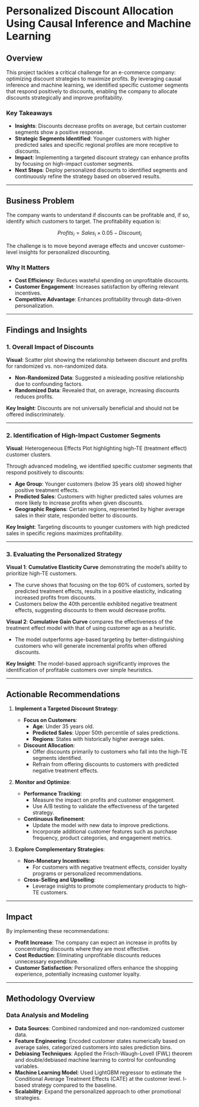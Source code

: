 # **Personalized Discount Allocation Using Causal Inference and Machine Learning**

## **Overview**
This project tackles a critical challenge for an e-commerce company: optimizing discount strategies to maximize profits. By leveraging causal inference and machine learning, we identified specific customer segments that respond positively to discounts, enabling the company to allocate discounts strategically and improve profitability.

### **Key Takeaways**
- **Insights**: Discounts decrease profits on average, but certain customer segments show a positive response.
- **Strategic Segments Identified**: Younger customers with higher predicted sales and specific regional profiles are more receptive to discounts.
- **Impact**: Implementing a targeted discount strategy can enhance profits by focusing on high-impact customer segments.
- **Next Steps**: Deploy personalized discounts to identified segments and continuously refine the strategy based on observed results.

---

## **Business Problem**
The company wants to understand if discounts can be profitable and, if so, identify which customers to target. The profitability equation is:

$$
Profits_i = Sales_i \times 0.05 - Discount_i
$$

The challenge is to move beyond average effects and uncover customer-level insights for personalized discounting.

### **Why It Matters**
- **Cost Efficiency**: Reduces wasteful spending on unprofitable discounts.
- **Customer Engagement**: Increases satisfaction by offering relevant incentives.
- **Competitive Advantage**: Enhances profitability through data-driven personalization.

---

## **Findings and Insights**

### 1. **Overall Impact of Discounts**
**Visual**: Scatter plot showing the relationship between discount and profits for randomized vs. non-randomized data.

- **Non-Randomized Data**: Suggested a misleading positive relationship due to confounding factors.
- **Randomized Data**: Revealed that, on average, increasing discounts reduces profits.

**Key Insight**: Discounts are not universally beneficial and should not be offered indiscriminately.

---

### 2. **Identification of High-Impact Customer Segments**
**Visual**: Heterogeneous Effects Plot highlighting high-TE (treatment effect) customer clusters.

Through advanced modeling, we identified specific customer segments that respond positively to discounts:

- **Age Group**: Younger customers (below 35 years old) showed higher positive treatment effects.
- **Predicted Sales**: Customers with higher predicted sales volumes are more likely to increase profits when given discounts.
- **Geographic Regions**: Certain regions, represented by higher average sales in their state, responded better to discounts.

**Key Insight**: Targeting discounts to younger customers with high predicted sales in specific regions maximizes profitability.

---

### 3. **Evaluating the Personalized Strategy**
**Visual 1**: **Cumulative Elasticity Curve** demonstrating the model’s ability to prioritize high-TE customers.

- The curve shows that focusing on the top 60% of customers, sorted by predicted treatment effects, results in a positive elasticity, indicating increased profits from discounts.
- Customers below the 40th percentile exhibited negative treatment effects, suggesting discounts to them would decrease profits.

**Visual 2**: **Cumulative Gain Curve** compares the effectiveness of the treatment effect model with that of using customer age as a heuristic.

- The model outperforms age-based targeting by better-distinguishing customers who will generate incremental profits when offered discounts.

**Key Insight**: The model-based approach significantly improves the identification of profitable customers over simple heuristics.

---

## **Actionable Recommendations**

1. **Implement a Targeted Discount Strategy**:
   - **Focus on Customers**:
     - **Age**: Under 35 years old.
     - **Predicted Sales**: Upper 50th percentile of sales predictions.
     - **Regions**: States with historically higher average sales.
   - **Discount Allocation**:
     - Offer discounts primarily to customers who fall into the high-TE segments identified.
     - Refrain from offering discounts to customers with predicted negative treatment effects.

2. **Monitor and Optimize**:
   - **Performance Tracking**:
     - Measure the impact on profits and customer engagement.
     - Use A/B testing to validate the effectiveness of the targeted strategy.
   - **Continuous Refinement**:
     - Update the model with new data to improve predictions.
     - Incorporate additional customer features such as purchase frequency, product categories, and engagement metrics.

3. **Explore Complementary Strategies**:
   - **Non-Monetary Incentives**:
     - For customers with negative treatment effects, consider loyalty programs or personalized recommendations.
   - **Cross-Selling and Upselling**:
     - Leverage insights to promote complementary products to high-TE customers.

---

## **Impact**

By implementing these recommendations:

- **Profit Increase**: The company can expect an increase in profits by concentrating discounts where they are most effective.
- **Cost Reduction**: Eliminating unprofitable discounts reduces unnecessary expenditure.
- **Customer Satisfaction**: Personalized offers enhance the shopping experience, potentially increasing customer loyalty.

---

## **Methodology Overview**

### **Data Analysis and Modeling**

- **Data Sources**: Combined randomized and non-randomized customer data.
- **Feature Engineering**: Encoded customer states numerically based on average sales, categorized customers into sales prediction bins.
- **Debiasing Techniques**: Applied the Frisch-Waugh-Lovell (FWL) theorem and double/debiased machine learning to control for confounding variables.
- **Machine Learning Model**: Used LightGBM regressor to estimate the Conditional Average Treatment Effects (CATE) at the customer level.
l-based strategy compared to the baseline.
- **Scalability**: Expand the personalized approach to other promotional strategies.
